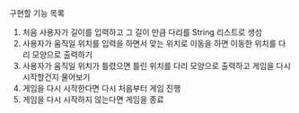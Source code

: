 구현할 기능 목록

1. 처음 사용자가 길이를 입력하고 그 길이 만큼 다리를 String 리스트로 생성
2. 사용자가 움직일 위치를 입력을 하면서 맞는 위치로 이동을 하면 이동한 위치를 다리 모양으로 출력하기
3. 사용자가 움직일 위치가 틀렸으면 틀린 위치를 다리 모양으로 출력하고 게임을 다시 시작할건지 물어보기
4. 게임을 다시 시작한다면 다시 처음부터 게임 진행
5. 게임을 다시 시작하지 않는다면 게임을 종료